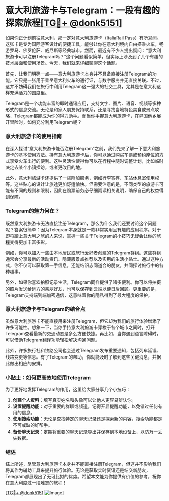 # 意大利旅游卡与Telegram：一段有趣的探索旅程[[TG💪+ @donk5151](https://t.me/s/donk5151)]

如果你正计划前往意大利，那一定对意大利旅游卡（ItaliaRail Pass）有所耳闻。这张卡是专为国际游客设计的便捷工具，能够让你在意大利境内自由搭乘火车，畅游罗马、佛罗伦萨、威尼斯等经典城市。然而，最近有不少人提出疑问：“意大利旅游卡可以注册Telegram吗？”这个问题看似简单，但实际上涉及到了几个有趣的技术层面和使用场景。今天，我们就来详细聊聊这个话题。

首先，让我们明确一点——意大利旅游卡本身并不具备直接注册Telegram的功能。它只是一张用于乘坐意大利火车的通行证，与数字服务并无直接关联。不过，这并不妨碍我们在旅行中利用Telegram这一强大的社交工具，尤其是在意大利这样充满活力的国度里。

Telegram是一个功能丰富的即时通讯应用，支持文字、图片、语音、视频等多种形式的信息交流。无论是和家人朋友保持联系，还是寻找当地特色美食或景点攻略，Telegram都能成为你的得力助手。而当你手握意大利旅游卡，在异国他乡展开冒险时，如何充分利用Telegram呢？

### 意大利旅游卡的使用指南

在深入探讨“意大利旅游卡能否注册Telegram”之前，我们先来了解一下意大利旅游卡的基本使用方法。持有意大利旅游卡后，你可以通过购买车票或预约座位的方式享受火车出行的便利。这种灵活性使得你可以在行程中随时调整计划，比如临时决定去某个小镇探访，或者更改目的地。

此外，意大利旅游卡还提供了一些附加服务，例如行李寄存、车站休息室使用权等。这些贴心的设计让旅途更加舒适愉快。但需要注意的是，不同类型的旅游卡可能有不同的规则和限制，因此在购票前务必仔细阅读相关说明，确保自己的权益得到保障。

### Telegram的魅力何在？

既然意大利旅游卡无法直接注册Telegram，那么为什么我们还要讨论这个问题呢？答案很简单：因为Telegram本身就是一款非常实用且有趣的应用程序。对于即将踏上意大利之旅的人来说，掌握一些关于Telegram的小技巧无疑会让你的旅程变得更加丰富多彩。

例如，你可以加入一些由本地居民或旅行爱好者创建的Telegram群组。这些群组通常会分享最新的活动资讯、隐藏版景点推荐以及实用的生活小贴士。通过这种方式，你不仅可以获取第一手信息，还能结识志同道合的朋友，共同探讨旅行中的各种趣事。

另外，如果你喜欢拍照记录生活，Telegram同样提供了诸多便利。你可以将拍摄的照片发送给远方的亲朋好友，也可以保存到云端以便日后回顾。更重要的是，Telegram支持端到端加密通信，这意味着你的隐私得到了最大程度的保护。

### 意大利旅游卡与Telegram的结合点

虽然意大利旅游卡不能直接用来注册Telegram，但它却为我们的旅行体验增添了许多可能性。想象一下，当你手持意大利旅游卡穿梭于各个城市之间时，打开Telegram查看最新的交通动态是多么方便快捷。再比如，当你遇到语言障碍时，可以借助Telegram翻译功能轻松解决沟通问题。

此外，许多旅行社和铁路公司也会通过Telegram发布重要通知，包括列车延误、线路变更等信息。有了Telegram的帮助，你就能及时了解到这些关键消息，并据此做出相应的安排。

### 小贴士：如何更高效地使用Telegram

为了更好地发挥Telegram的作用，这里给大家分享几个小技巧：

1. **创建个人资料**：填写真实姓名和头像可以让他人更容易辨认你。
2. **设置提醒功能**：对于重要的群聊或频道，记得开启提醒功能，以免错过任何有用的信息。
3. **使用搜索功能**：无论是查找特定的聊天记录还是探索新的内容，搜索功能都是不可或缺的好帮手。
4. **备份聊天记录**：定期将重要的聊天记录导出并保存到本地设备上，以防万一丢失数据。

### 结语

综上所述，尽管意大利旅游卡本身并不能直接注册Telegram，但这并不影响我们将其作为辅助工具来提升旅行体验。无论是获取实时资讯还是结交新朋友，Telegram都展现出了无可比拟的优势。希望本文能为你提供有价值的参考，祝你在意大利度过一段难忘的旅程！

[[TG💪+ @donk5151](https://t.me/s/donk5151) ![Image](https://i.postimg.cc/rwNCRYN7/Snipaste-2025-04-30-17-27-05.png)]